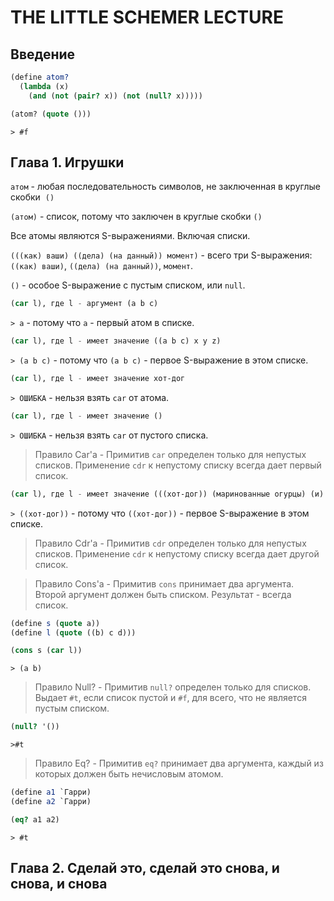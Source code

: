 # THE LITTLE SCHEMER LECTURE

## Введение

```Scheme
(define atom?
  (lambda (x)
    (and (not (pair? x)) (not (null? x)))))

(atom? (quote ()))
```

`> #f`

## Глава 1. Игрушки

`атом` - любая последовательность символов, не заключенная в круглые скобки  `()`

`(атом)` - список, потому что заключен в круглые скобки `()`

Все атомы являются S-выражениями. Включая списки.

`(((как) ваши) ((дела) (на данный)) момент)` - всего три S-выражения: `((как) ваши)`, `((дела) (на данный))`, `момент`.

`()` - особое S-выражение с пустым списком, или `null`.

```Scheme
(car l), где l - аргумент (a b c)
```

`> a` - потому что `a` - первый атом в списке.

```Scheme
(car l), где l - имеет значение ((a b c) x y z)
```

`> (a b c)` - потому что `(a b c)` - первое S-выражение в этом списке.

```Scheme
(car l), где l - имеет значение хот-дог
```

`> ОШИБКА` - нельзя взять `car` от атома.

```Scheme
(car l), где l - имеет значение ()
```

`> ОШИБКА` - нельзя взять `car` от пустого списка.

> Правило Car'a - Примитив `car` определен только для непустых списков. Применение `cdr` к непустому списку всегда дает первый список.

```Scheme
(car l), где l - имеет значение (((хот-дог)) (маринованные огурцы) (и) соус)
```

`> ((хот-дог))` - потому что `((хот-дог))` - первое S-выражение в этом списке.

> Правило Cdr'a - Примитив `cdr` определен только для непустых списков. Применение `cdr` к непустому списку всегда дает другой список.

> Правило Cons'a - Примитив `cons` принимает два аргумента. Второй аргумент должен быть списком. Результат - всегда список.

```Scheme
(define s (quote a))
(define l (quote ((b) c d)))

(cons s (car l))
```

`> (a b)`

> Правило Null? - Примитив `null?` определен только для списков. Выдает `#t`, если список пустой и `#f`, для всего, что не является пустым списком.

```Scheme
(null? '())
```

`>#t`

> Правило Eq? - Примитив `eq?` принимает два аргумента, каждый из которых должен быть нечисловым атомом.

```Scheme
(define a1 `Гарри)
(define a2 `Гарри)

(eq? a1 a2)
```

`> #t`

## Глава 2. Сделай это, сделай это снова, и снова, и снова
